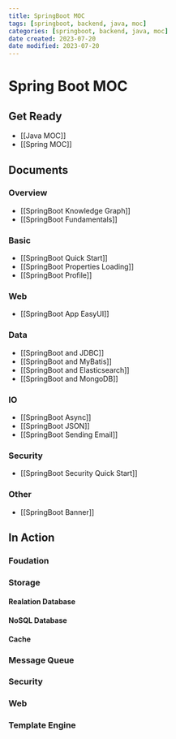 ```yaml
---
title: SpringBoot MOC
tags: [springboot, backend, java, moc]
categories: [springboot, backend, java, moc]
date created: 2023-07-20
date modified: 2023-07-20
---
```


# Spring Boot MOC

## Get Ready

- [[Java MOC]]
- [[Spring MOC]]

## Documents

### Overview

- [[SpringBoot Knowledge Graph]]
- [[SpringBoot Fundamentals]]

### Basic

- [[SpringBoot Quick Start]]
- [[SpringBoot Properties Loading]]
- [[SpringBoot Profile]]

### Web

- [[SpringBoot App EasyUI]]

### Data

- [[SpringBoot and JDBC]]
- [[SpringBoot and MyBatis]]
- [[SpringBoot and Elasticsearch]]
- [[SpringBoot and MongoDB]]

### IO

- [[SpringBoot Async]]
- [[SpringBoot JSON]]
- [[SpringBoot Sending Email]]

### Security

- [[SpringBoot Security Quick Start]]

### Other

- [[SpringBoot Banner]]

## In Action

### Foudation

### Storage

#### Realation Database

#### NoSQL Database

#### Cache

### Message Queue

### Security

### Web

### Template Engine
